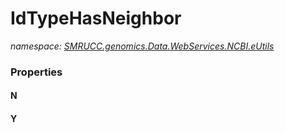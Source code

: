 ﻿# IdTypeHasNeighbor
_namespace: [SMRUCC.genomics.Data.WebServices.NCBI.eUtils](./index.md)_






### Properties

#### N

#### Y

